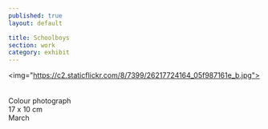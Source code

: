 ```yaml
---
published: true
layout: default

title: Schoolboys
section: work
category: exhibit
---
```


<img="https://c2.staticflickr.com/8/7399/26217724164_05f987161e_b.jpg">
<br><br><br>
Colour photograph
<br>
17 x 10 cm
<br>
March
